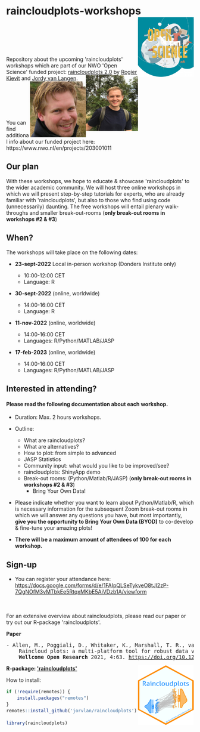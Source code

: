 # raincloudplots-workshops <img src="https://github.com/jorvlan/raincloudplots-workshops/blob/main/other/nwo_openscience.jpg" width="150" height="160" align="right"/>
<br>
<br>
<br>
<br>
<br>
Repository about the upcoming 'raincloudplots' workshops which are part of our NWO 'Open Science' funded project: <a href="https://www.nwo.nl/en/projects/203001011">raincloudplots 2.0</a> by 
<a href="https://twitter.com/rogierK">Rogier Kievit</a> and <a href="https://twitter.com/jordyvanlangen">Jordy van Langen</a>.
<img src="https://github.com/jorvlan/raincloudplots-workshops/blob/main/other/jordy_australia.jpg" width="140" height="150" align="right"/>
<img src="https://github.com/jorvlan/raincloudplots-workshops/blob/main/other/photo_rogier.jpeg" width="150" height="150" align="right"/>
<br>
<br>
<br>
<br>
<br>
<br>
<br>
You can find additional info about our funded project here: https://www.nwo.nl/en/projects/203001011


## Our plan
With these workshops, we hope to educate & showcase 'raincloudplots' to the wider academic community.
We will host three online workshops in which we will present step-by-step tutorials for experts, who are already familiar with 'raincloudplots', but also to those who find using code (unnecessarily) daunting. The free workshops will entail plenary walk-throughs and smaller break-out-rooms (<b>only break-out rooms in workshops #2 & #3</b>)

## When?
The workshops will take place on the following dates:
<br>
- <b> 23-sept-2022</b> Local in-person workshop (Donders Institute only)
	- 10:00-12:00 CET
	- Language: R
- <b>30-sept-2022</b> (online, worldwide)
	- 14:00-16:00 CET 
	- Language: R
	<!--- Join Zoom Meeting: https://radbouduniversity.zoom.us/j/85218377686?pwd=dVliTXdYeGJXVm13NTMzNnBLUzM0QT09 
		- Meeting ID: 852 1837 7686
		- Passcode: 623474-->
	
- <b>11-nov-2022</b> (online, worldwide)
	- 14:00-16:00 CET  
	- Languages: R/Python/MATLAB/JASP
	<!--- Join Zoom Meeting: https://radbouduniversity.zoom.us/j/83224152680?pwd=Vzc1ZWZYSEdrVkdGY0lIWVprczAyUT09
		- Meeting ID: 832 2415 2680
		- Passcode: 111980-->

- <b>17-feb-2023</b> (online, worldwide)
	- 14:00-16:00 CET
	- Languages: R/Python/MATLAB/JASP
	<!--- Join Zoom Meeting: https://radbouduniversity.zoom.us/j/86837309207?pwd=TlphanBUUHBEb1g0bjhUTXJQWC9adz09
		- Meeting ID: 868 3730 9207
		- Passcode: 723668-->

## Interested in attending? 
#### Please read the following documentation about each workshop.

- Duration: Max. 2 hours workshops.

- Outline: 
	- What are raincloudplots?
	- What are alternatives?
	- How to plot: from simple to advanced
	- JASP Statistics
	- Community input: what would you like to be improved/see?
	- raincloudplots: ShinyApp demo
	- Break-out rooms: (Python/Matlab/R/JASP) (<b>only break-out rooms in workshops #2 & #3</b>)
		- Bring Your Own Data!
		
- Please indicate whether you want to learn about Python/Matlab/R, which is necessary information for the subsequent Zoom break-out rooms in which we will answer any questions you have, but most importantly, **give you the opportunity to Bring Your Own Data (BYOD)** to co-develop & fine-tune your amazing plots!

- <b>There will be a maximum amount of attendees of 100 for each workshop.</b>

## Sign-up
- You can register your attendance here: 
https://docs.google.com/forms/d/e/1FAIpQLSeTykveO8tJl2zP-7QgNOfM3vMTbkEe5RtqxMKbE5AiVDzb1A/viewform
<br>
<br>
For an extensive overview about raincloudplots, please read our paper or try out our R-package 'raincloudplots'.

**Paper**
<br>
<pre>
- Allen, M., Poggiali, D., Whitaker, K., Marshall, T. R., van Langen, J., & Kievit, R. A.
    Raincloud plots: a multi-platform tool for robust data visualization [version 2; peer review: 2 approved] 
    <b>Wellcome Open Research</b> 2021, 4:63. <a href="https://doi.org/10.12688/wellcomeopenres.15191.2">https://doi.org/10.12688/wellcomeopenres.15191.2</a>
</pre>

**R-package: ['raincloudplots'](https://github.com/jorvlan/raincloudplots)** <img src="https://github.com/jorvlan/open-visualizations/blob/master/R/package_figures/rainclouds_highres.png" width="150" height="160" align="right"/>

How to install:
```r
if (!require(remotes)) {
    install.packages("remotes")
}
remotes::install_github('jorvlan/raincloudplots')

library(raincloudplots)
```

